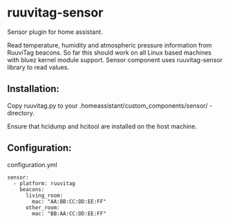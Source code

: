 # ruuvitag-sensor
Sensor plugin for home assistant.

Read temperature, humidity and atmospheric pressure information from RuuviTag beacons. So far this should work on all Linux based machines with bluez kernel module support. Sensor component uses ruuvitag-sensor library to read values.

## Installation:
Copy ruuvitag.py to your .homeassistant/custom_components/sensor/ -directory.

Ensure that hcidump and hcitool are installed on the host machine.


## Configuration:
configuration.yml

    sensor:
      - platform: ruuvitag
        beacons:
          living_room:
            mac: "AA:BB:CC:DD:EE:FF"
          other_room:
            mac: "BB:AA:CC:DD:EE:FF"

